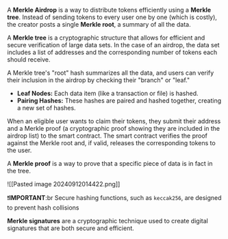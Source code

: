 A **Merkle Airdrop** is a way to distribute tokens efficiently using a **Merkle tree**. Instead of sending tokens to every user one by one (which is costly), the creator posts a single **Merkle root**, a summary of all the data.

A **Merkle tree** is a cryptographic structure that allows for efficient and secure verification of large data sets. In the case of an airdrop, the data set includes a list of addresses and the corresponding number of tokens each should receive. 

A Merkle tree's "root" hash summarizes all the data, and users can verify their inclusion in the airdrop by checking their "branch" or "leaf."

- **Leaf Nodes:** Each data item (like a transaction or file) is hashed.
- **Pairing Hashes:** These hashes are paired and hashed together, creating a new set of hashes.

When an eligible user wants to claim their tokens, they submit their address and a Merkle proof (a cryptographic proof showing they are included in the airdrop list) to the smart contract. The smart contract verifies the proof against the Merkle root and, if valid, releases the corresponding tokens to the user.

A **Merkle proof** is a way to prove that a specific piece of data is in fact in the tree.

![[Pasted image 20240912014422.png]]

❗**IMPORTANT**:br Secure hashing functions, such as `keccak256`, are designed to prevent hash collisions

**Merkle signatures** are a cryptographic technique used to create digital signatures that are both secure and efficient.